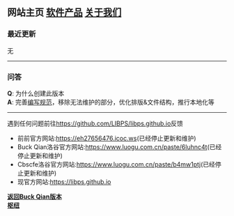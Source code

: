 ## 网站主页 [软件产品](products.md) [关于我们](about_us.md)

### 最近更新
无

---
### 问答
**Q**: 为什么创建此版本\
**A**: 完善[编写规范](index.html "文件夹大驼峰, 文件名下划线。超链接带后缀")，移除无法维护的部分，优化排版&文件结构，推行本地化等

---
遇到任何问题前往<https://github.com/LIBPS/libps.github.io>反馈

- 前前官方网站:<https://eh27656476.icoc.ws>(已经停止更新和维护)
- Buck Qian洛谷官方网站:<https://www.luogu.com.cn/paste/6luhnc4t>(已经停止更新和维护)
- Cbscfe洛谷官方网站:<https://www.luogu.com.cn/paste/b4mw1ptj>(已经停止更新和维护)
- 现官方网站:<https://libps.github.io>

**[返回Buck Qian版本](../zh/index.md)**\
**[枢纽](../port.md)**